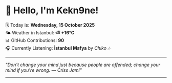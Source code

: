 # 👋 Hello, I'm Kekn9ne!

🗓️ Today is: **Wednesday, 15 October 2025**  
🌤️ Weather in Istanbul: **⛅️  +16°C**  
📊 GitHub Contributions: **90**  
🎧 Currently Listening: **İstanbul Mafya** by *Chiko* 🎶

---

_"Don't change your mind just because people are offended; change your mind if you're wrong. — *Criss Jami*"_

---

